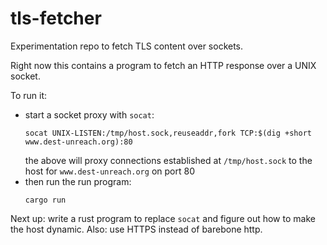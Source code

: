 # tls-fetcher

Experimentation repo to fetch TLS content over sockets.

Right now this contains a program to fetch an HTTP response over a UNIX socket.

To run it:
* start a socket proxy with `socat`:
  ```
  socat UNIX-LISTEN:/tmp/host.sock,reuseaddr,fork TCP:$(dig +short www.dest-unreach.org):80
  ```
  the above will proxy connections established at `/tmp/host.sock` to the host for `www.dest-unreach.org` on port 80
* then run the run program:
  ```
  cargo run
  ```

Next up: write a rust program to replace `socat` and figure out how to make the host dynamic. Also: use HTTPS instead of barebone http.
